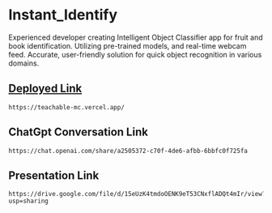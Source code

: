 # Instant_Identify
Experienced developer creating Intelligent Object Classifier app for fruit and book identification. Utilizing pre-trained models, and real-time webcam feed. Accurate, user-friendly solution for quick object recognition in various domains.

## [Deployed Link](https://teachable-mc.vercel.app/)
```
https://teachable-mc.vercel.app/
```

## ChatGpt Conversation Link
```
https://chat.openai.com/share/a2505372-c70f-4de6-afbb-6bbfc0f725fa
```

## Presentation Link
```
https://drive.google.com/file/d/15eUzK4tmdoOENK9eT53CNxflADQt4mIr/view?usp=sharing
```
